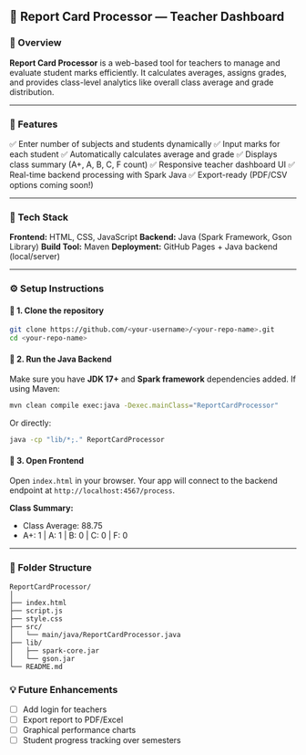 
## 🧾 Report Card Processor — Teacher Dashboard

### 🎯 Overview

**Report Card Processor** is a web-based tool for teachers to manage and evaluate student marks efficiently.
It calculates averages, assigns grades, and provides class-level analytics like overall class average and grade distribution.

---

### 🧩 Features

✅ Enter number of subjects and students dynamically
✅ Input marks for each student
✅ Automatically calculates average and grade
✅ Displays class summary (A+, A, B, C, F count)
✅ Responsive teacher dashboard UI
✅ Real-time backend processing with Spark Java
✅ Export-ready (PDF/CSV options coming soon!)

---

### 🧠 Tech Stack

**Frontend:** HTML, CSS, JavaScript
**Backend:** Java (Spark Framework, Gson Library)
**Build Tool:** Maven
**Deployment:** GitHub Pages + Java backend (local/server)

---

### ⚙️ Setup Instructions

#### 🔹 1. Clone the repository

```bash
git clone https://github.com/<your-username>/<your-repo-name>.git
cd <your-repo-name>
```

#### 🔹 2. Run the Java Backend

Make sure you have **JDK 17+** and **Spark framework** dependencies added.
If using Maven:

```bash
mvn clean compile exec:java -Dexec.mainClass="ReportCardProcessor"
```

Or directly:

```bash
java -cp "lib/*;." ReportCardProcessor
```

#### 🔹 3. Open Frontend

Open `index.html` in your browser.
Your app will connect to the backend endpoint at `http://localhost:4567/process`.


**Class Summary:**

* Class Average: 88.75
* A+: 1 | A: 1 | B: 0 | C: 0 | F: 0

---

### 📁 Folder Structure

```
ReportCardProcessor/
│
├── index.html
├── script.js
├── style.css
├── src/
│   └── main/java/ReportCardProcessor.java
├── lib/
│   ├── spark-core.jar
│   └── gson.jar
└── README.md
```
### 💡 Future Enhancements

* [ ] Add login for teachers
* [ ] Export report to PDF/Excel
* [ ] Graphical performance charts
* [ ] Student progress tracking over semesters
